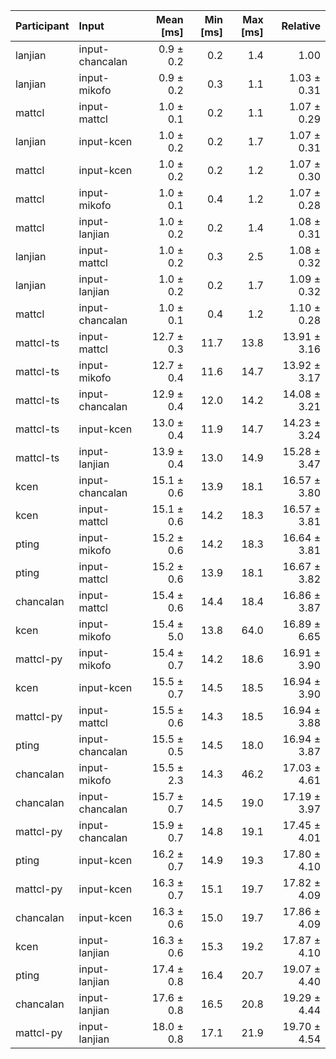 | Participant | Input | Mean [ms] | Min [ms] | Max [ms] | Relative |
|:---|:---|---:|---:|---:|---:|
| lanjian | input-chancalan | 0.9 ± 0.2 | 0.2 | 1.4 | 1.00 |
| lanjian | input-mikofo | 0.9 ± 0.2 | 0.3 | 1.1 | 1.03 ± 0.31 |
| mattcl | input-mattcl | 1.0 ± 0.1 | 0.2 | 1.1 | 1.07 ± 0.29 |
| lanjian | input-kcen | 1.0 ± 0.2 | 0.2 | 1.7 | 1.07 ± 0.31 |
| mattcl | input-kcen | 1.0 ± 0.2 | 0.2 | 1.2 | 1.07 ± 0.30 |
| mattcl | input-mikofo | 1.0 ± 0.1 | 0.4 | 1.2 | 1.07 ± 0.28 |
| mattcl | input-lanjian | 1.0 ± 0.2 | 0.2 | 1.4 | 1.08 ± 0.31 |
| lanjian | input-mattcl | 1.0 ± 0.2 | 0.3 | 2.5 | 1.08 ± 0.32 |
| lanjian | input-lanjian | 1.0 ± 0.2 | 0.2 | 1.7 | 1.09 ± 0.32 |
| mattcl | input-chancalan | 1.0 ± 0.1 | 0.4 | 1.2 | 1.10 ± 0.28 |
| mattcl-ts | input-mattcl | 12.7 ± 0.3 | 11.7 | 13.8 | 13.91 ± 3.16 |
| mattcl-ts | input-mikofo | 12.7 ± 0.4 | 11.6 | 14.7 | 13.92 ± 3.17 |
| mattcl-ts | input-chancalan | 12.9 ± 0.4 | 12.0 | 14.2 | 14.08 ± 3.21 |
| mattcl-ts | input-kcen | 13.0 ± 0.4 | 11.9 | 14.7 | 14.23 ± 3.24 |
| mattcl-ts | input-lanjian | 13.9 ± 0.4 | 13.0 | 14.9 | 15.28 ± 3.47 |
| kcen | input-chancalan | 15.1 ± 0.6 | 13.9 | 18.1 | 16.57 ± 3.80 |
| kcen | input-mattcl | 15.1 ± 0.6 | 14.2 | 18.3 | 16.57 ± 3.81 |
| pting | input-mikofo | 15.2 ± 0.6 | 14.2 | 18.3 | 16.64 ± 3.81 |
| pting | input-mattcl | 15.2 ± 0.6 | 13.9 | 18.1 | 16.67 ± 3.82 |
| chancalan | input-mattcl | 15.4 ± 0.6 | 14.4 | 18.4 | 16.86 ± 3.87 |
| kcen | input-mikofo | 15.4 ± 5.0 | 13.8 | 64.0 | 16.89 ± 6.65 |
| mattcl-py | input-mikofo | 15.4 ± 0.7 | 14.2 | 18.6 | 16.91 ± 3.90 |
| kcen | input-kcen | 15.5 ± 0.7 | 14.5 | 18.5 | 16.94 ± 3.90 |
| mattcl-py | input-mattcl | 15.5 ± 0.6 | 14.3 | 18.5 | 16.94 ± 3.88 |
| pting | input-chancalan | 15.5 ± 0.5 | 14.5 | 18.0 | 16.94 ± 3.87 |
| chancalan | input-mikofo | 15.5 ± 2.3 | 14.3 | 46.2 | 17.03 ± 4.61 |
| chancalan | input-chancalan | 15.7 ± 0.7 | 14.5 | 19.0 | 17.19 ± 3.97 |
| mattcl-py | input-chancalan | 15.9 ± 0.7 | 14.8 | 19.1 | 17.45 ± 4.01 |
| pting | input-kcen | 16.2 ± 0.7 | 14.9 | 19.3 | 17.80 ± 4.10 |
| mattcl-py | input-kcen | 16.3 ± 0.7 | 15.1 | 19.7 | 17.82 ± 4.09 |
| chancalan | input-kcen | 16.3 ± 0.6 | 15.0 | 19.7 | 17.86 ± 4.09 |
| kcen | input-lanjian | 16.3 ± 0.6 | 15.3 | 19.2 | 17.87 ± 4.10 |
| pting | input-lanjian | 17.4 ± 0.8 | 16.4 | 20.7 | 19.07 ± 4.40 |
| chancalan | input-lanjian | 17.6 ± 0.8 | 16.5 | 20.8 | 19.29 ± 4.44 |
| mattcl-py | input-lanjian | 18.0 ± 0.8 | 17.1 | 21.9 | 19.70 ± 4.54 |
